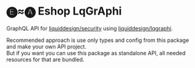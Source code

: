 # 🅔≈🅐 Eshop LqGrAphi

GraphQL API for [liquiddesign/security](https://github.com/liquiddesign/security) using [liquiddesign/lqgraphi](https://github.com/liquiddesign/lqgraphi).

Recommended approach is use only types and config from this package and make your own API project.<br>
But if you want you can use this package as standalone API, all needed resources for that are bundled.